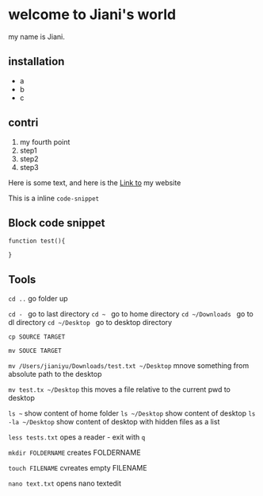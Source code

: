 # welcome to Jiani's world
my name is Jiani.
## installation
- a
- b
- c
## contri 
1. my fourth point
1. step1
1. step2
1. step3


Here is some text, and here is the [Link to](https://www.google.com) my website

This is a inline `code-snippet`

## Block code snippet
```
function test(){

}
```

## Tools


`cd ..`  go folder up

`cd - ` go to last directory
`cd ~ ` go to home directory
`cd ~/Downloads ` go to dl directory
`cd ~/Desktop ` go to desktop directory

`cp SOURCE TARGET`

`mv SOUCE TARGET`

`mv /Users/jianiyu/Downloads/test.txt ~/Desktop` mnove something from absolute path to the desktop

`mv test.tx ~/Desktop` this moves a file relative to the current pwd to desktop

`ls ~` show content of home folder
`ls ~/Desktop` show content of desktop
`ls -la ~/Desktop` show content of desktop with hidden files as a list

`less tests.txt` opes a reader - exit with `q`

`mkdir FOLDERNAME` creates FOLDERNAME

`touch FILENAME` cvreates empty FILENAME

`nano text.txt` opens nano textedit

